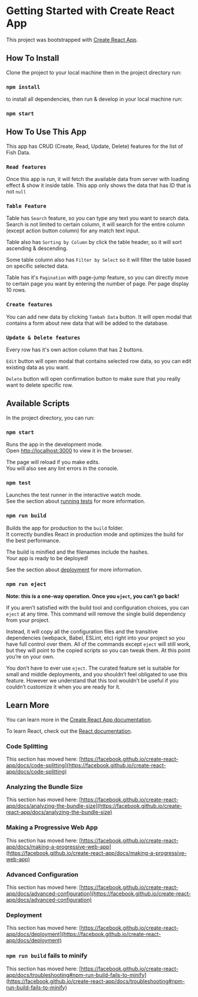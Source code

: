 # Getting Started with Create React App

This project was bootstrapped with [Create React App](https://github.com/facebook/create-react-app).

## How To Install

Clone the project to your local machine then in the project directory run:

### `npm install`

to install all dependencies, then run & develop in your local machine run:

### `npm start`

## How To Use This App

This app has CRUD (Create, Read, Update, Delete) features for the list of Fish Data.

### `Read features`

Once this app is run, it will fetch the available data from server with loading effect & show it inside table.
This app only shows the data that has ID that is not `null`

### `Table Feature`

Table has `Search` feature, so you can type any text you want to search data.
Search is not limited to certain column, it will search for the entire column (except action button column) for any match text input.

Table also has `Sorting by Column` by click the table header, so it will sort ascending & descending.

Some table column also has `Filter by Select` so it will filter the table based on specific selected data.

Table has it's `Pagination` with page-jump feature, so you can directly move to certain page you want by entering the number of page. Per page display 10 rows.

### `Create features`

You can add new data by clicking `Tambah Data` button.
It will open modal that contains a form about new data that will be added to the database.

### `Update & Delete features`

Every row has it's own action column that has 2 buttons.

`Edit` button will open modal that contains selected row data, so you can edit existing data as you want.

`Delete` button will open confirmation button to make sure that you really want to delete specific row.

## Available Scripts

In the project directory, you can run:

### `npm start`

Runs the app in the development mode.\
Open [http://localhost:3000](http://localhost:3000) to view it in the browser.

The page will reload if you make edits.\
You will also see any lint errors in the console.

### `npm test`

Launches the test runner in the interactive watch mode.\
See the section about [running tests](https://facebook.github.io/create-react-app/docs/running-tests) for more information.

### `npm run build`

Builds the app for production to the `build` folder.\
It correctly bundles React in production mode and optimizes the build for the best performance.

The build is minified and the filenames include the hashes.\
Your app is ready to be deployed!

See the section about [deployment](https://facebook.github.io/create-react-app/docs/deployment) for more information.

### `npm run eject`

**Note: this is a one-way operation. Once you `eject`, you can’t go back!**

If you aren’t satisfied with the build tool and configuration choices, you can `eject` at any time. This command will remove the single build dependency from your project.

Instead, it will copy all the configuration files and the transitive dependencies (webpack, Babel, ESLint, etc) right into your project so you have full control over them. All of the commands except `eject` will still work, but they will point to the copied scripts so you can tweak them. At this point you’re on your own.

You don’t have to ever use `eject`. The curated feature set is suitable for small and middle deployments, and you shouldn’t feel obligated to use this feature. However we understand that this tool wouldn’t be useful if you couldn’t customize it when you are ready for it.

## Learn More

You can learn more in the [Create React App documentation](https://facebook.github.io/create-react-app/docs/getting-started).

To learn React, check out the [React documentation](https://reactjs.org/).

### Code Splitting

This section has moved here: [https://facebook.github.io/create-react-app/docs/code-splitting](https://facebook.github.io/create-react-app/docs/code-splitting)

### Analyzing the Bundle Size

This section has moved here: [https://facebook.github.io/create-react-app/docs/analyzing-the-bundle-size](https://facebook.github.io/create-react-app/docs/analyzing-the-bundle-size)

### Making a Progressive Web App

This section has moved here: [https://facebook.github.io/create-react-app/docs/making-a-progressive-web-app](https://facebook.github.io/create-react-app/docs/making-a-progressive-web-app)

### Advanced Configuration

This section has moved here: [https://facebook.github.io/create-react-app/docs/advanced-configuration](https://facebook.github.io/create-react-app/docs/advanced-configuration)

### Deployment

This section has moved here: [https://facebook.github.io/create-react-app/docs/deployment](https://facebook.github.io/create-react-app/docs/deployment)

### `npm run build` fails to minify

This section has moved here: [https://facebook.github.io/create-react-app/docs/troubleshooting#npm-run-build-fails-to-minify](https://facebook.github.io/create-react-app/docs/troubleshooting#npm-run-build-fails-to-minify)
